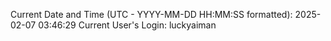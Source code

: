 Current Date and Time (UTC - YYYY-MM-DD HH:MM:SS formatted): 2025-02-07 03:46:29
Current User's Login: luckyaiman
